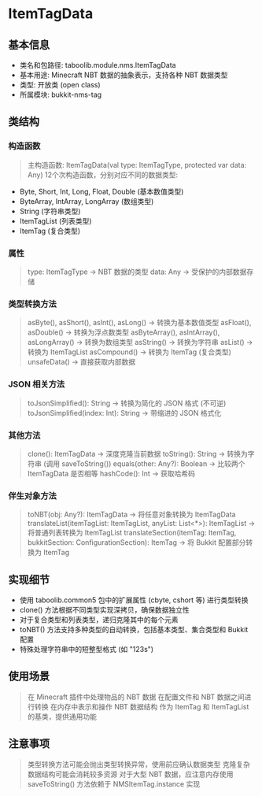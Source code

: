 # ItemTagData

## 基本信息
- 类名和包路径: taboolib.module.nms.ItemTagData
- 基本用途: Minecraft NBT 数据的抽象表示，支持各种 NBT 数据类型
- 类型: 开放类 (open class)
- 所属模块: bukkit-nms-tag

## 类结构

### 构造函数
> 主构造函数: ItemTagData(val type: ItemTagType, protected var data: Any)
> 12个次构造函数，分别对应不同的数据类型:
  - Byte, Short, Int, Long, Float, Double (基本数值类型)
  - ByteArray, IntArray, LongArray (数组类型)
  - String (字符串类型)
  - ItemTagList (列表类型)
  - ItemTag (复合类型)

### 属性
> type: ItemTagType -> NBT 数据的类型
> data: Any -> 受保护的内部数据存储

### 类型转换方法
> asByte(), asShort(), asInt(), asLong() -> 转换为基本数值类型
> asFloat(), asDouble() -> 转换为浮点数类型
> asByteArray(), asIntArray(), asLongArray() -> 转换为数组类型
> asString() -> 转换为字符串
> asList() -> 转换为 ItemTagList
> asCompound() -> 转换为 ItemTag (复合类型)
> unsafeData() -> 直接获取内部数据

### JSON 相关方法
> toJsonSimplified(): String -> 转换为简化的 JSON 格式 (不可逆)
> toJsonSimplified(index: Int): String -> 带缩进的 JSON 格式化

### 其他方法
> clone(): ItemTagData -> 深度克隆当前数据
> toString(): String -> 转换为字符串 (调用 saveToString())
> equals(other: Any?): Boolean -> 比较两个 ItemTagData 是否相等
> hashCode(): Int -> 获取哈希码

### 伴生对象方法
> toNBT(obj: Any?): ItemTagData -> 将任意对象转换为 ItemTagData
> translateList(itemTagList: ItemTagList, anyList: List<*>): ItemTagList -> 将普通列表转换为 ItemTagList
> translateSection(itemTag: ItemTag, bukkitSection: ConfigurationSection): ItemTag -> 将 Bukkit 配置部分转换为 ItemTag

## 实现细节
- 使用 taboolib.common5 包中的扩展属性 (cbyte, cshort 等) 进行类型转换
- clone() 方法根据不同类型实现深拷贝，确保数据独立性
- 对于复合类型和列表类型，递归克隆其中的每个元素
- toNBT() 方法支持多种类型的自动转换，包括基本类型、集合类型和 Bukkit 配置
- 特殊处理字符串中的短整型格式 (如 "123s")

## 使用场景
> 在 Minecraft 插件中处理物品的 NBT 数据
> 在配置文件和 NBT 数据之间进行转换
> 在内存中表示和操作 NBT 数据结构
> 作为 ItemTag 和 ItemTagList 的基类，提供通用功能

## 注意事项
> 类型转换方法可能会抛出类型转换异常，使用前应确认数据类型
> 克隆复杂数据结构可能会消耗较多资源
> 对于大型 NBT 数据，应注意内存使用
> saveToString() 方法依赖于 NMSItemTag.instance 实现

